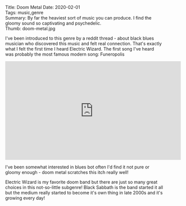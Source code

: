 Title: Doom Metal
Date: 2020-02-01  
Tags: music,genre  
Summary: By far the heaviest sort of music you can produce. I find the gloomy sound so captivating and psychedelic.  
Thumb: doom-metal.jpg

I've been introduced to this genre by a reddit thread - about black blues musician who discovered this music and felt real connection. That's exactly what I felt the first time I heard Electric Wizard. The first song I've heard was probably the most famous modern song: Funeropolis

<iframe width="560" height="315" src="https://www.youtube.com/embed/F-x6qqNy0mo" frameborder="0" allow="accelerometer; autoplay; encrypted-media; gyroscope; picture-in-picture" allowfullscreen></iframe>

I've been somewhat interested in blues bot often I'd find it not pure or gloomy enough - doom metal scratches this itch really well!

Electric Wizard is my favorite doom band but there are just so many great choices in this not-so-little subgenre! Black Sabbath is the band started it all but the medium really started to become it's own thing in late 2000s and it's growing every day!

